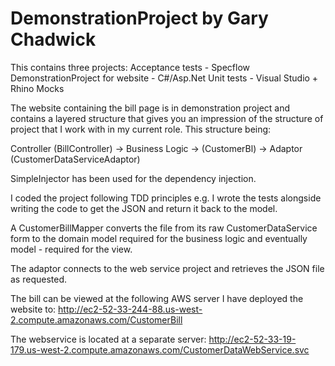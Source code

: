 # DemonstrationProject by Gary Chadwick

This contains three projects:
Acceptance tests - Specflow
DemonstrationProject for website - C#/Asp.Net
Unit tests - Visual Studio + Rhino Mocks

The website containing the bill page is in demonstration project and contains a 
layered structure that gives you an impression of the structure of project that I 
work with in my current role.  This structure being:

Controller (BillController) -> Business Logic -> (CustomerBl) -> Adaptor (CustomerDataServiceAdaptor)

SimpleInjector has been used for the dependency injection.

I coded the project following TDD principles e.g. I wrote the tests alongside writing the code to get the JSON and return it back to the model.

A CustomerBillMapper converts the file from its raw CustomerDataService form to the domain model required for the business logic and eventually model - required for the view.

The adaptor connects to the web service project and retrieves the JSON file as requested.

The bill can be viewed at the following AWS server I have deployed the website to:
http://ec2-52-33-244-88.us-west-2.compute.amazonaws.com/CustomerBill

The webservice is located at a separate server:
http://ec2-52-33-19-179.us-west-2.compute.amazonaws.com/CustomerDataWebService.svc
